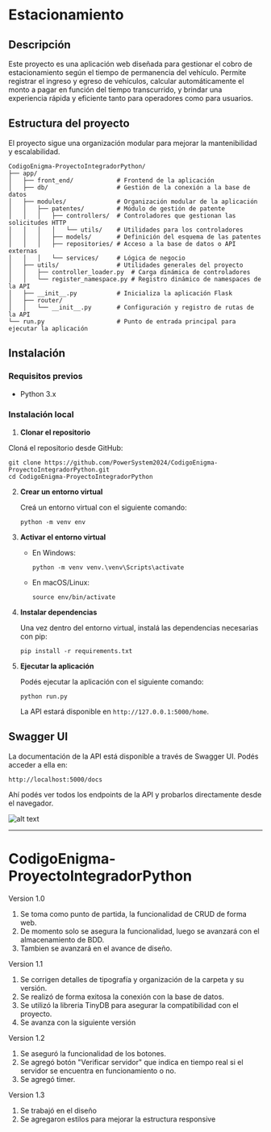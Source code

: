 # Estacionamiento

## Descripción
Este proyecto es una aplicación web diseñada para gestionar el cobro de estacionamiento según el tiempo de permanencia del vehículo. Permite registrar el ingreso y egreso de vehículos, calcular automáticamente el monto a pagar en función del tiempo transcurrido, y brindar una experiencia rápida y eficiente tanto para operadores como para usuarios.

## Estructura del proyecto

El proyecto sigue una organización modular para mejorar la mantenibilidad y escalabilidad.

```
CodigoEnigma-ProyectoIntegradorPython/
├── app/
│   ├── front_end/            # Frontend de la aplicación
│   ├── db/                   # Gestión de la conexión a la base de datos
│   ├── modules/              # Organización modular de la aplicación
│   │   ├── patentes/         # Módulo de gestión de patente
│   │   │   ├── controllers/  # Controladores que gestionan las solicitudes HTTP
│   │   │   │   └── utils/    # Utilidades para los controladores
│   │   │   ├── models/       # Definición del esquema de las patentes
│   │   │   ├── repositories/ # Acceso a la base de datos o API externas
│   │   │   └── services/     # Lógica de negocio
│   ├── utils/                # Utilidades generales del proyecto
│   │   ├── controller_loader.py  # Carga dinámica de controladores
│   │   └── register_namespace.py # Registro dinámico de namespaces de la API
│   ├── __init__.py           # Inicializa la aplicación Flask
│   ├── router/
│   │   └── __init__.py       # Configuración y registro de rutas de la API
└── run.py                    # Punto de entrada principal para ejecutar la aplicación
```

## Instalación

### Requisitos previos

- Python 3.x

### Instalación local

1. **Clonar el repositorio**

  Cloná el repositorio desde GitHub:

   ```
   git clone https://github.com/PowerSystem2024/CodigoEnigma-ProyectoIntegradorPython.git
   cd CodigoEnigma-ProyectoIntegradorPython
   ```

2. **Crear un entorno virtual**

   Creá un entorno virtual con el siguiente comando:

   ```
   python -m venv env
   ```

3. **Activar el entorno virtual**

   - En Windows:

     ```
     python -m venv venv.\venv\Scripts\activate
     ```

   - En macOS/Linux:

     ```
     source env/bin/activate
     ```

4. **Instalar dependencias**

   Una vez dentro del entorno virtual, instalá las dependencias necesarias con pip:

   ```
   pip install -r requirements.txt
   ```

5. **Ejecutar la aplicación**

   Podés ejecutar la aplicación con el siguiente comando:

   ```
   python run.py
   ```

   La API estará disponible en `http://127.0.0.1:5000/home`. 


## Swagger UI

La documentación de la API está disponible a través de Swagger UI. Podés acceder a ella en:

```
http://localhost:5000/docs
```

Ahí podés ver todos los endpoints de la API y probarlos directamente desde el navegador.

![alt text](image.png)

---

# CodigoEnigma-ProyectoIntegradorPython

Version 1.0

1. Se toma como punto de partida, la funcionalidad de CRUD de forma web.
2. De momento solo se asegura la funcionalidad, luego se avanzará con el almacenamiento de BDD.
3. Tambien se avanzará en el avance de diseño.

Version 1.1

1. Se corrigen detalles de tipografía y organización de la carpeta y su versión.
2. Se realizó de forma exitosa la conexión con la base de datos.
3. Se utilizó la libreria TinyDB para asegurar la compatibilidad con el proyecto.
4. Se avanza con la siguiente versión

Version 1.2

1. Se aseguró la funcionalidad de los botones.
2. Se agregó botón "Verificar servidor" que indica en tiempo real si el servidor se encuentra en funcionamiento o no.
3. Se agregó timer.

Version 1.3

1. Se trabajó en el diseño
2. Se agregaron estilos para mejorar la estructura responsive